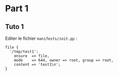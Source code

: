 # Part 1

## Tuto 1

Editer le fichier `manifests/init.pp` :

<!-- language: ruby -->
    file {
      '/tmp/test1':
        ensure  => file,
        mode    => 644, owner => root, group => root,
        content => 'test1\n';
    }

